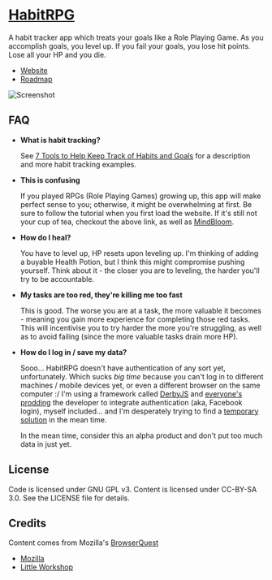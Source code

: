 [HabitRPG](http://198.101.220.61:3000/)
============

A habit tracker app which treats your goals like a Role Playing Game. As you accomplish goals, you level up. If you fail your goals, you lose hit points. Lose all your HP and you die.

* [Website](http://198.101.220.61:3000/)
* [Roadmap](https://workflowy.com/shared/cd06313a-7c93-ae5f-ae55-e64cae0556e4/)

![Screenshot](https://img.skitch.com/20120707-daj9pp7g87yg829j61pnpwhff3.jpg "Screenshot")

FAQ
-------
* **What is habit tracking?**

  See [7 Tools to Help Keep Track of Habits and Goals](http://www.lifehack.org/articles/technology/7-tools-to-help-keep-track-of-habits-and-goals.html) for a description and more habit tracking examples.
  
* **This is confusing**

  If you played RPGs (Role Playing Games) growing up, this app will make perfect sense to you; otherwise, it might be overwhelming at first. Be sure to follow the tutorial when you first load the website. If it's still not your cup of tea, checkout the above link, as well as [MindBloom](https://www.mindbloom.com/).

* **How do I heal?**

  You have to level up, HP resets upon leveling up. I'm thinking of adding a buyable Health Potion, but I think this might compromise pushing yourself. Think about it - the closer you are to leveling, the harder you'll try to be accountable. 
  
* **My tasks are too red, they're killing me too fast**
  
  This is good. The worse you are at a task, the more valuable it becomes - meaning you gain more experience for completing those red tasks. This will incentivise you to try harder the more you're struggling, as well as to avoid failing (since the more valuable tasks drain more HP).
  
* **How do I log in / save my data?**

	Sooo… HabitRPG doesn't have authentication of any sort yet, unfortunately. Which sucks *big time* because you can't log in to different machines / mobile devices yet, or even a different browser on the same computer :/ I'm using a framework called [DerbyJS](http://derbyjs.com/) and [everyone's](https://groups.google.com/forum/?fromgroups#!topic/derbyjs/7U3xvoPWd-g) [prodding](https://groups.google.com/forum/?fromgroups#!topic/derbyjs/oyz2JBwo1AQ) the developer to integrate authentication (aka, Facebook login), myself included… and I'm desperately trying to find a [temporary solution](https://workflowy.com/shared/cd06313a-7c93-ae5f-ae55-e64cae0556e4/) in the mean time.

	In the mean time, consider this an alpha product and don't put too much data in just yet.

License
-------
Code is licensed under GNU GPL v3. Content is licensed under CC-BY-SA 3.0.
See the LICENSE file for details.


Credits
-------
Content comes from Mozilla's [BrowserQuest](http://browserquest.mozilla.org/) 

* [Mozilla](http://mozilla.org)
* [Little Workshop](http://www.littleworkshop.fr)